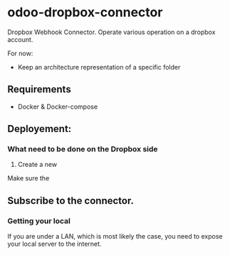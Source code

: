 # odoo-dropbox-connector

Dropbox Webhook Connector. Operate various operation on a dropbox account.

For now: 
  - Keep an architecture representation of a specific folder 
  
## Requirements
  - Docker & Docker-compose 
 
 
## Deployement:

### What need to be done on the Dropbox side

1. Create a new 

Make sure the 
  
## Subscribe to the connector.


### Getting your local
If you are under a LAN, which is most likely the case, you need to expose your local server to the internet. 
